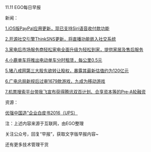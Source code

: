 11.11 EGO每日早报

新闻：

[1.iOS版PayPal应用更新，现已支持Siri语音收付款功能](http://news.cnblogs.com/n/556845/)

[2.开源社交引擎ThinkSNS更新，将直播功能嵌入社交系统](https://www.oschina.net/news/78906/thinksns-live-released)

[3.家电后市场服务商轻松家电全面升级为轻松到家，提供家居及售后服务](http://iyiou.baijia.baidu.com/article/688682)

[4.小鹿单车将推出电动单车分时租赁，每公里0.5元](http://36kr.com/p/5056204.html)

[5.猪八戒网第三大股东欲转让股权，暴露其最新估值约为120亿元](http://tech.qq.com/a/20161110/018096.htm)

[6.广电总局新规后过审1679款游戏，九成为移动游戏](http://www.sootoo.com/content/667760.shtml)

[7.机票搜索平台带我飞宣布获得腾讯双百计划、合享资本等的Pre-A轮融资](http://tech.qq.com/a/20161110/022117.htm)

资源：

[优强中国造”企业白皮书2016（UPS）](http://www.ups.com/lianhe)

注：上述内容来源于互联网，由EGO整理

关注公众号，回复“早报”，获取文字版早报内容~

还有更多技术管理干货
